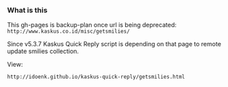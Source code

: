 
### What is this
This gh-pages is backup-plan once url is being deprecated:
```http://www.kaskus.co.id/misc/getsmilies/```

Since v5.3.7 Kaskus Quick Reply script is depending on that page to remote update smilies collection.

View:
```
http://idoenk.github.io/kaskus-quick-reply/getsmilies.html
```
